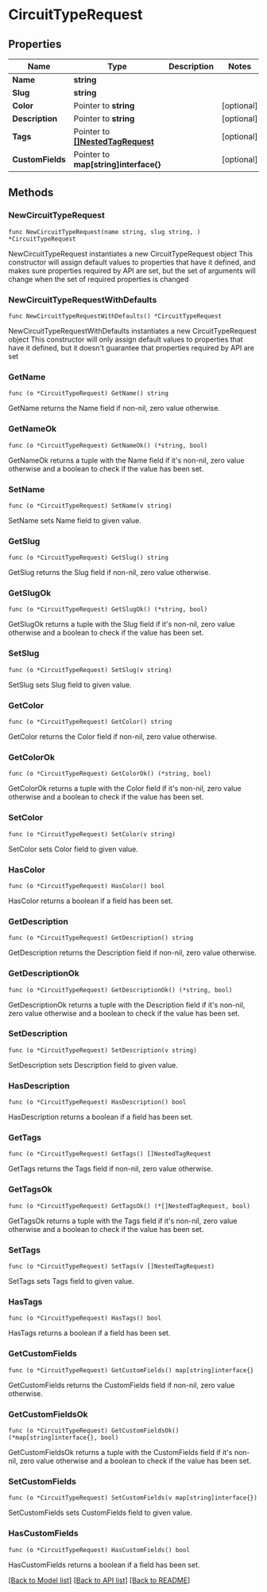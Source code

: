 # CircuitTypeRequest

## Properties

Name | Type | Description | Notes
------------ | ------------- | ------------- | -------------
**Name** | **string** |  | 
**Slug** | **string** |  | 
**Color** | Pointer to **string** |  | [optional] 
**Description** | Pointer to **string** |  | [optional] 
**Tags** | Pointer to [**[]NestedTagRequest**](NestedTagRequest.md) |  | [optional] 
**CustomFields** | Pointer to **map[string]interface{}** |  | [optional] 

## Methods

### NewCircuitTypeRequest

`func NewCircuitTypeRequest(name string, slug string, ) *CircuitTypeRequest`

NewCircuitTypeRequest instantiates a new CircuitTypeRequest object
This constructor will assign default values to properties that have it defined,
and makes sure properties required by API are set, but the set of arguments
will change when the set of required properties is changed

### NewCircuitTypeRequestWithDefaults

`func NewCircuitTypeRequestWithDefaults() *CircuitTypeRequest`

NewCircuitTypeRequestWithDefaults instantiates a new CircuitTypeRequest object
This constructor will only assign default values to properties that have it defined,
but it doesn't guarantee that properties required by API are set

### GetName

`func (o *CircuitTypeRequest) GetName() string`

GetName returns the Name field if non-nil, zero value otherwise.

### GetNameOk

`func (o *CircuitTypeRequest) GetNameOk() (*string, bool)`

GetNameOk returns a tuple with the Name field if it's non-nil, zero value otherwise
and a boolean to check if the value has been set.

### SetName

`func (o *CircuitTypeRequest) SetName(v string)`

SetName sets Name field to given value.


### GetSlug

`func (o *CircuitTypeRequest) GetSlug() string`

GetSlug returns the Slug field if non-nil, zero value otherwise.

### GetSlugOk

`func (o *CircuitTypeRequest) GetSlugOk() (*string, bool)`

GetSlugOk returns a tuple with the Slug field if it's non-nil, zero value otherwise
and a boolean to check if the value has been set.

### SetSlug

`func (o *CircuitTypeRequest) SetSlug(v string)`

SetSlug sets Slug field to given value.


### GetColor

`func (o *CircuitTypeRequest) GetColor() string`

GetColor returns the Color field if non-nil, zero value otherwise.

### GetColorOk

`func (o *CircuitTypeRequest) GetColorOk() (*string, bool)`

GetColorOk returns a tuple with the Color field if it's non-nil, zero value otherwise
and a boolean to check if the value has been set.

### SetColor

`func (o *CircuitTypeRequest) SetColor(v string)`

SetColor sets Color field to given value.

### HasColor

`func (o *CircuitTypeRequest) HasColor() bool`

HasColor returns a boolean if a field has been set.

### GetDescription

`func (o *CircuitTypeRequest) GetDescription() string`

GetDescription returns the Description field if non-nil, zero value otherwise.

### GetDescriptionOk

`func (o *CircuitTypeRequest) GetDescriptionOk() (*string, bool)`

GetDescriptionOk returns a tuple with the Description field if it's non-nil, zero value otherwise
and a boolean to check if the value has been set.

### SetDescription

`func (o *CircuitTypeRequest) SetDescription(v string)`

SetDescription sets Description field to given value.

### HasDescription

`func (o *CircuitTypeRequest) HasDescription() bool`

HasDescription returns a boolean if a field has been set.

### GetTags

`func (o *CircuitTypeRequest) GetTags() []NestedTagRequest`

GetTags returns the Tags field if non-nil, zero value otherwise.

### GetTagsOk

`func (o *CircuitTypeRequest) GetTagsOk() (*[]NestedTagRequest, bool)`

GetTagsOk returns a tuple with the Tags field if it's non-nil, zero value otherwise
and a boolean to check if the value has been set.

### SetTags

`func (o *CircuitTypeRequest) SetTags(v []NestedTagRequest)`

SetTags sets Tags field to given value.

### HasTags

`func (o *CircuitTypeRequest) HasTags() bool`

HasTags returns a boolean if a field has been set.

### GetCustomFields

`func (o *CircuitTypeRequest) GetCustomFields() map[string]interface{}`

GetCustomFields returns the CustomFields field if non-nil, zero value otherwise.

### GetCustomFieldsOk

`func (o *CircuitTypeRequest) GetCustomFieldsOk() (*map[string]interface{}, bool)`

GetCustomFieldsOk returns a tuple with the CustomFields field if it's non-nil, zero value otherwise
and a boolean to check if the value has been set.

### SetCustomFields

`func (o *CircuitTypeRequest) SetCustomFields(v map[string]interface{})`

SetCustomFields sets CustomFields field to given value.

### HasCustomFields

`func (o *CircuitTypeRequest) HasCustomFields() bool`

HasCustomFields returns a boolean if a field has been set.


[[Back to Model list]](../README.md#documentation-for-models) [[Back to API list]](../README.md#documentation-for-api-endpoints) [[Back to README]](../README.md)


